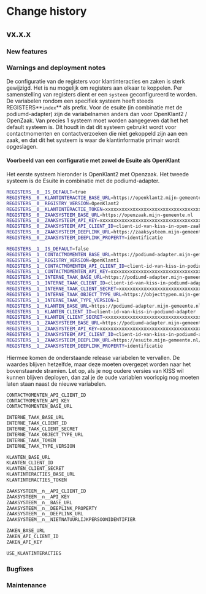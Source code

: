 # Change history

## vx.x.x

### New features

### Warnings and deployment notes

De configuratie van de registers voor klantinteracties en zaken is sterk gewijzigd. Het is nu mogelijk om registers aan elkaar te koppelen. Per samenstelling van registers dient er een `systeem` geconfigureerd te worden. De variabelen rondom een specifiek systeem heeft steeds REGISTERS**`index`** als prefix. Voor de esuite (in combinatie met de podiumd-adapter) zijn de variabelnamen anders dan voor OpenKlant2 / OpenZaak. Van precies 1 systeem moet worden aangegeven dat het het default systeem is. Dit houdt in dat dit systeem gebruikt wordt voor contactmomenten en contactverzoeken die niet gekoppeld zijn aan een zaak, en dat dit het systeem is waar de klantinformatie primair wordt opgeslagen.

#### Voorbeeld van een configuratie met zowel de Esuite als OpenKlant

Het eerste systeem hieronder is OpenKlant2 met Openzaak. Het tweede systeem is de Esuite in combinatie met de podiumd-adapter.

```sh
REGISTERS__0__IS_DEFAULT=true
REGISTERS__0__KLANTINTERACTIE_BASE_URL=https://openklant2.mijn-gemeente.nl/klantinteracties
REGISTERS__0__REGISTRY_VERSION=OpenKlant2
REGISTERS__0__KLANTINTERACTIE_TOKEN=xxxxxxxxxxxxxxxxxxxxxxxxxxxxxxxxxxxxxx
REGISTERS__0__ZAAKSYSTEEM_BASE_URL=https://openzaak.mijn-gemeente.nl
REGISTERS__0__ZAAKSYSTEEM_API_KEY=xxxxxxxxxxxxxxxxxxxxxxxxxxxxxxxxxxxxxx
REGISTERS__0__ZAAKSYSTEEM_API_CLIENT_ID=client-id-van-kiss-in-open-zaak
REGISTERS__0__ZAAKSYSTEEM_DEEPLINK_URL=https://zaaksysteem.mijn-gemeente.nl
REGISTERS__0__ZAAKSYSTEEM_DEEPLINK_PROPERTY=identificatie

REGISTERS__1__IS_DEFAULT=false
REGISTERS__1__CONTACTMOMENTEN_BASE_URL=https://podiumd-adapter.mijn-gemeente.nl
REGISTERS__1__REGISTRY_VERSION=OpenKlant1
REGISTERS__1__CONTACTMOMENTEN_API_CLIENT_ID=client-id-van-kiss-in-podiumd-adapter
REGISTERS__1__CONTACTMOMENTEN_API_KEY=xxxxxxxxxxxxxxxxxxxxxxxxxxxxxxxxxxxxxx
REGISTERS__1__INTERNE_TAAK_BASE_URL=https://podiumd-adapter.mijn-gemeente.nl
REGISTERS__1__INTERNE_TAAK_CLIENT_ID=client-id-van-kiss-in-podiumd-adapter
REGISTERS__1__INTERNE_TAAK_CLIENT_SECRET=xxxxxxxxxxxxxxxxxxxxxxxxxxxxxxxxxxxxxx-
REGISTERS__1__INTERNE_TAAK_OBJECT_TYPE_URL=https://objecttypen.mijn-gemeente.nl/api/v2/objecttypes/1df73259-1a58-4180-bf98-598eefc184d4
REGISTERS__1__INTERNE_TAAK_TYPE_VERSION=1
REGISTERS__1__KLANTEN_BASE_URL=https://podiumd-adapter.mijn-gemeente.nl/klanten
REGISTERS__1__KLANTEN_CLIENT_ID=client-id-van-kiss-in-podiumd-adapter
REGISTERS__1__KLANTEN_CLIENT_SECRET=xxxxxxxxxxxxxxxxxxxxxxxxxxxxxxxxxxxxxx
REGISTERS__1__ZAAKSYSTEEM_BASE_URL=https://podiumd-adapter.mijn-gemeente.nl
REGISTERS__1__ZAAKSYSTEEM_API_KEY=xxxxxxxxxxxxxxxxxxxxxxxxxxxxxxxxxxxxxx
REGISTERS__1__ZAAKSYSTEEM_API_CLIENT_ID=client-id-van-kiss-in-podiumd-adapter
REGISTERS__1__ZAAKSYSTEEM_DEEPLINK_URL=https://esuite.mijn-gemeente.nl/mp/zaak/
REGISTERS__1__ZAAKSYSTEEM_DEEPLINK_PROPERTY=identificatie
```

Hiermee komen de onderstaande release variabelen te vervallen.
De waardes blijven hetzelfde, maar deze moeten overgezet worden naar het bovenstaande stramien.
Let op, als je nog oudere versies van KISS wil kunnen blijven deployen, dan zal je de oude variablen voorlopig nog moeten laten staan naast de nieuwe variabelen.

```sh
CONTACTMOMENTEN_API_CLIENT_ID
CONTACTMOMENTEN_API_KEY
CONTACTMOMENTEN_BASE_URL

INTERNE_TAAK_BASE_URL
INTERNE_TAAK_CLIENT_ID
INTERNE_TAAK_CLIENT_SECRET
INTERNE_TAAK_OBJECT_TYPE_URL
INTERNE_TAAK_TOKEN
INTERNE_TAAK_TYPE_VERSION

KLANTEN_BASE_URL
KLANTEN_CLIENT_ID
KLANTEN_CLIENT_SECRET
KLANTINTERACTIES_BASE_URL
KLANTINTERACTIES_TOKEN

ZAAKSYSTEEM__n__API_CLIENT_ID
ZAAKSYSTEEM__n__API_KEY
ZAAKSYSTEEM__n__BASE_URL
ZAAKSYSTEEM__n__DEEPLINK_PROPERTY
ZAAKSYSTEEM__n__DEEPLINK_URL
ZAAKSYSTEEM__n__NIETNATUURLIJKPERSOONIDENTIFIER

ZAKEN_BASE_URL
ZAKEN_API_CLIENT_ID
ZAKEN_API_KEY

USE_KLANTINTERACTIES
```

### Bugfixes

### Maintenance
